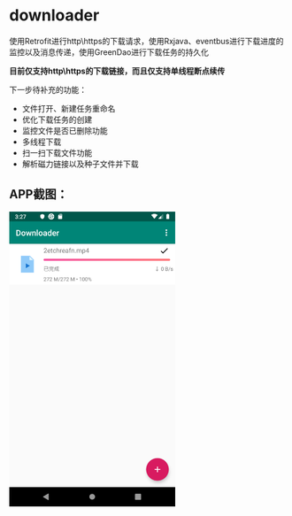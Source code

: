 # downloader

使用Retrofit进行http\https的下载请求，使用Rxjava、eventbus进行下载进度的监控以及消息传递，使用GreenDao进行下载任务的持久化

**目前仅支持http\https的下载链接，而且仅支持单线程断点续传**

下一步待补充的功能：
* 文件打开、新建任务重命名
* 优化下载任务的创建
* 监控文件是否已删除功能
* 多线程下载
* 扫一扫下载文件功能
* 解析磁力链接以及种子文件并下载

## APP截图：
<img src="https://github.com/guriytan/downloader/raw/master/Screenshot.png" width = "300"/>
